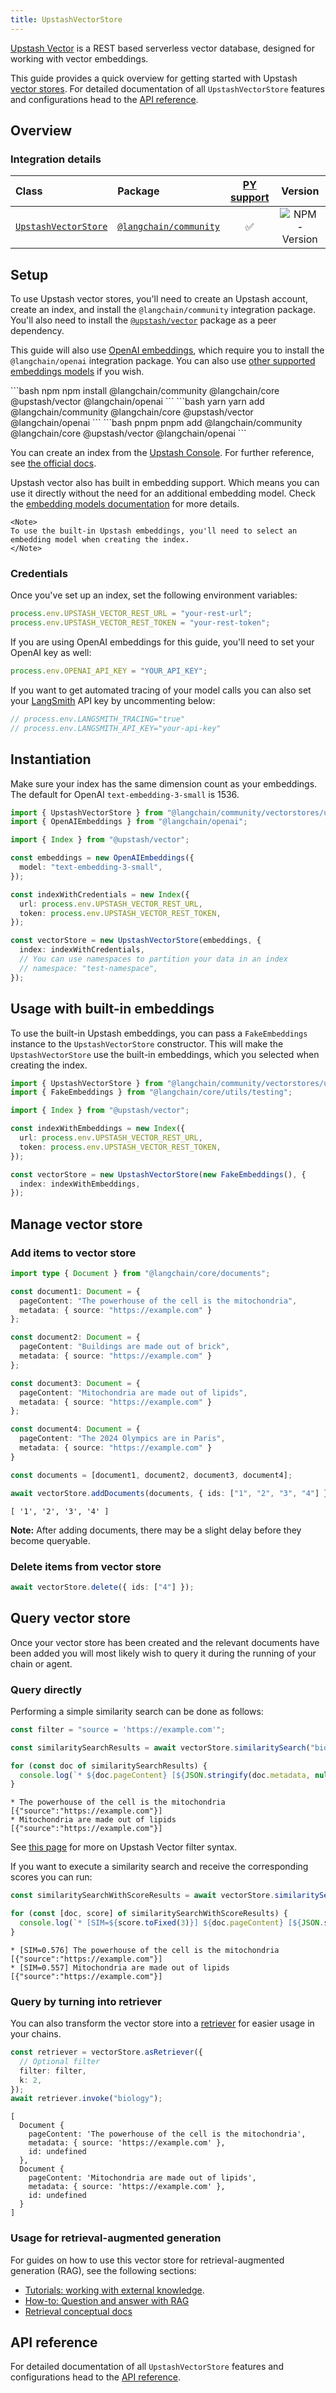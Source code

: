 ```yaml
---
title: UpstashVectorStore
---
```


[Upstash Vector](https://upstash.com/) is a REST based serverless vector database, designed for working with vector embeddings.

This guide provides a quick overview for getting started with Upstash [vector stores](/oss/concepts/#vectorstores). For detailed documentation of all `UpstashVectorStore` features and configurations head to the [API reference](https://api.js.langchain.com/classes/langchain_community_vectorstores_upstash.UpstashVectorStore.html).

## Overview

### Integration details

| Class | Package | [PY support](https://python.langchain.com/docs/integrations/vectorstores/upstash/) |  Version |
| :--- | :--- | :---: | :---: |
| [`UpstashVectorStore`](https://api.js.langchain.com/classes/langchain_community_vectorstores_upstash.UpstashVectorStore.html) | [`@langchain/community`](https://npmjs.com/@langchain/community) | ✅ |  ![NPM - Version](https://img.shields.io/npm/v/@langchain/community?style=flat-square&label=%20&) |

## Setup

To use Upstash vector stores, you'll need to create an Upstash account, create an index, and install the `@langchain/community` integration package. You'll also need to install the [`@upstash/vector`](https://www.npmjs.com/package/@upstash/vector) package as a peer dependency.

This guide will also use [OpenAI embeddings](/oss/integrations/text_embedding/openai), which require you to install the `@langchain/openai` integration package. You can also use [other supported embeddings models](/oss/integrations/text_embedding) if you wish.

<CodeGroup>
```bash npm
npm install @langchain/community @langchain/core @upstash/vector @langchain/openai
```
```bash yarn
yarn add @langchain/community @langchain/core @upstash/vector @langchain/openai
```
```bash pnpm
pnpm add @langchain/community @langchain/core @upstash/vector @langchain/openai
```
</CodeGroup>

You can create an index from the [Upstash Console](https://console.upstash.com/login). For further reference, see [the official docs](https://upstash.com/docs/vector/overall/getstarted).

Upstash vector also has built in embedding support. Which means you can use it directly without the need for an additional embedding model. Check the [embedding models documentation](https://upstash.com/docs/vector/features/embeddingmodels) for more details.

```{=mdx}
<Note>
To use the built-in Upstash embeddings, you'll need to select an embedding model when creating the index.
</Note>
```

### Credentials

Once you've set up an index, set the following environment variables:

```typescript
process.env.UPSTASH_VECTOR_REST_URL = "your-rest-url";
process.env.UPSTASH_VECTOR_REST_TOKEN = "your-rest-token";
```

If you are using OpenAI embeddings for this guide, you'll need to set your OpenAI key as well:

```typescript
process.env.OPENAI_API_KEY = "YOUR_API_KEY";
```

If you want to get automated tracing of your model calls you can also set your [LangSmith](https://docs.smith.langchain.com/) API key by uncommenting below:

```typescript
// process.env.LANGSMITH_TRACING="true"
// process.env.LANGSMITH_API_KEY="your-api-key"
```

## Instantiation

Make sure your index has the same dimension count as your embeddings. The default for OpenAI `text-embedding-3-small` is 1536.

```typescript
import { UpstashVectorStore } from "@langchain/community/vectorstores/upstash";
import { OpenAIEmbeddings } from "@langchain/openai";

import { Index } from "@upstash/vector";

const embeddings = new OpenAIEmbeddings({
  model: "text-embedding-3-small",
});

const indexWithCredentials = new Index({
  url: process.env.UPSTASH_VECTOR_REST_URL,
  token: process.env.UPSTASH_VECTOR_REST_TOKEN,
});

const vectorStore = new UpstashVectorStore(embeddings, {
  index: indexWithCredentials,
  // You can use namespaces to partition your data in an index
  // namespace: "test-namespace",
});
```

## Usage with built-in embeddings

To use the built-in Upstash embeddings, you can pass a `FakeEmbeddings` instance to the `UpstashVectorStore` constructor. This will make the `UpstashVectorStore` use the built-in embeddings, which you selected when creating the index.

```typescript
import { UpstashVectorStore } from "@langchain/community/vectorstores/upstash";
import { FakeEmbeddings } from "@langchain/core/utils/testing";

import { Index } from "@upstash/vector";

const indexWithEmbeddings = new Index({
  url: process.env.UPSTASH_VECTOR_REST_URL,
  token: process.env.UPSTASH_VECTOR_REST_TOKEN,
});

const vectorStore = new UpstashVectorStore(new FakeEmbeddings(), {
  index: indexWithEmbeddings,
});
```

## Manage vector store

### Add items to vector store

```typescript
import type { Document } from "@langchain/core/documents";

const document1: Document = {
  pageContent: "The powerhouse of the cell is the mitochondria",
  metadata: { source: "https://example.com" }
};

const document2: Document = {
  pageContent: "Buildings are made out of brick",
  metadata: { source: "https://example.com" }
};

const document3: Document = {
  pageContent: "Mitochondria are made out of lipids",
  metadata: { source: "https://example.com" }
};

const document4: Document = {
  pageContent: "The 2024 Olympics are in Paris",
  metadata: { source: "https://example.com" }
}

const documents = [document1, document2, document3, document4];

await vectorStore.addDocuments(documents, { ids: ["1", "2", "3", "4"] });
```

```output
[ '1', '2', '3', '4' ]
```

**Note:** After adding documents, there may be a slight delay before they become queryable.

### Delete items from vector store

```typescript
await vectorStore.delete({ ids: ["4"] });
```

## Query vector store

Once your vector store has been created and the relevant documents have been added you will most likely wish to query it during the running of your chain or agent.

### Query directly

Performing a simple similarity search can be done as follows:

```typescript
const filter = "source = 'https://example.com'";

const similaritySearchResults = await vectorStore.similaritySearch("biology", 2, filter);

for (const doc of similaritySearchResults) {
  console.log(`* ${doc.pageContent} [${JSON.stringify(doc.metadata, null)}]`);
}
```

```output
* The powerhouse of the cell is the mitochondria [{"source":"https://example.com"}]
* Mitochondria are made out of lipids [{"source":"https://example.com"}]
```

See [this page](https://upstash.com/docs/vector/features/filtering) for more on Upstash Vector filter syntax.

If you want to execute a similarity search and receive the corresponding scores you can run:

```typescript
const similaritySearchWithScoreResults = await vectorStore.similaritySearchWithScore("biology", 2, filter)

for (const [doc, score] of similaritySearchWithScoreResults) {
  console.log(`* [SIM=${score.toFixed(3)}] ${doc.pageContent} [${JSON.stringify(doc.metadata)}]`);
}
```

```output
* [SIM=0.576] The powerhouse of the cell is the mitochondria [{"source":"https://example.com"}]
* [SIM=0.557] Mitochondria are made out of lipids [{"source":"https://example.com"}]
```

### Query by turning into retriever

You can also transform the vector store into a [retriever](/oss/concepts/retrievers) for easier usage in your chains.

```typescript
const retriever = vectorStore.asRetriever({
  // Optional filter
  filter: filter,
  k: 2,
});
await retriever.invoke("biology");
```

```output
[
  Document {
    pageContent: 'The powerhouse of the cell is the mitochondria',
    metadata: { source: 'https://example.com' },
    id: undefined
  },
  Document {
    pageContent: 'Mitochondria are made out of lipids',
    metadata: { source: 'https://example.com' },
    id: undefined
  }
]
```

### Usage for retrieval-augmented generation

For guides on how to use this vector store for retrieval-augmented generation (RAG), see the following sections:

- [Tutorials: working with external knowledge](/oss/tutorials/#working-with-external-knowledge).
- [How-to: Question and answer with RAG](/oss/how-to/#qa-with-rag)
- [Retrieval conceptual docs](/oss/concepts/retrieval)

## API reference

For detailed documentation of all `UpstashVectorStore` features and configurations head to the [API reference](https://api.js.langchain.com/classes/langchain_community_vectorstores_upstash.UpstashVectorStore.html).
